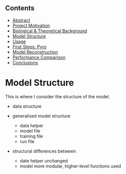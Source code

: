 ## Contents

- [Abstract](index.md)
- [Project Motivation](motivation.md)
- [Biological & Theoretical Background](background.html)
- [Model Structure](structure.md)
- [Usage](usage.md)
- [First Steps: Pyro](pyro.html)
- [Model Reconstruction](model.html)
- [Performance Comparison](performance.html)
- [Conclusions](conclusions.md)

# Model Structure

This is where I consider the structure of the model.

- data structure

- generalised model structure
	- data helper
	- model file
	- training file
	- run file

- structural differences between 
	- date helper unchanged
	- model more modular, higher-level functions used


